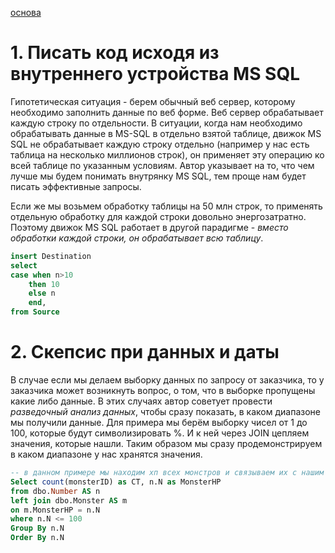 [основа](https://www.youtube.com/watch?v=LFqbtk-Mi-M&list=PLDYqU5RH_aX2tA6WbSmcvKu-V_FQzGGYx&index=5)
# 1. Писать код исходя из внутреннего устройства MS SQL
Гипотетическая ситуация - берем обычный веб сервер, которому необходимо заполнить данные по веб форме. Веб сервер обрабатывает каждую строку по отдельности. 
В ситуации, когда нам необходимо обрабатывать данные в MS-SQL в отдельно взятой таблице, движок MS SQL не обрабатывает каждую строку отдельно (например у нас есть таблица на несколько миллионов строк), он применяет эту операцию ко всей таблице по указанным условиям. Автор указывает на то, что чем лучше мы будем понимать внутрянку MS SQL, тем проще нам будет писать эффективные запросы.

Если же мы возьмем обработку таблицы на 50 млн строк, то применять отдельную обработку для каждой строки довольно энергозатратно. Поэтому движок MS SQL работает в другой парадигме - *вместо обработки каждой строки, он обрабатывает всю таблицу*.

```sql
insert Destination
select
case when n>10
	then 10
	else n
	end,
from Source
```
# 2. Скепсис при данных и даты
В случае если мы делаем выборку данных по запросу от заказчика, то у заказчика может возникнуть вопрос, о том, что в выборке пропущены какие либо данные.
В этих случаях автор советует провести *разведочный анализ данных*, чтобы сразу показать, в каком диапазоне мы получили данные.
Для примера мы берём выборку чисел от 1 до 100, которые будут символизировать %. И к ней через JOIN цепляем значения, которые нашли. Таким образом мы сразу продемонстрируем в каком диапазоне у нас хранятся значения.

```sql
-- в данном примере мы находим хп всех монстров и связываем их с нашим процентным массивом и затем считаем их количество чтобы сразу показать заказчку
Select count(monsterID) as CT, n.N as MonsterHP
from dbo.Number AS n
left join dbo.Monster AS m 
on m.MonsterHP = n.N
where n.N <= 100
Group By n.N
Order By n.N
```

